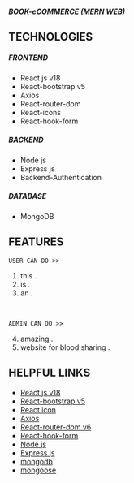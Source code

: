 ##### [BOOK-eCOMMERCE (MERN WEB)](http://localhost:3001/)

## TECHNOLOGIES 
##### FRONTEND 

- React js v18
- React-bootstrap v5
- Axios
- React-router-dom
- React-icons
- React-hook-form


##### BACKEND

- Node js
- Express js
- Backend-Authentication

##### DATABASE

- MongoDB

## FEATURES
`
USER CAN DO >> 
`
</br>
1. this .
2. is .
3. an .
</br>

`
ADMIN CAN DO >> 
`

4. amazing .
5. website for blood sharing .

##  HELPFUL LINKS 

- 	[React js v18](https://reactjs.org/)
- 	[React-bootstrap v5](https://react-bootstrap.github.io/)
-   [React icon](https://react-icons.github.io/react-icons/)
-   [Axios](https://axios-http.com/)
-   [React-router-dom v6](https://reactrouter.com/)
-   [React-hook-form](https://react-hook-form.com/)
-   [Node js](https://nodejs.org/en/)
-   [Express js](https://expressjs.com/)
-   [mongodb](https://www.mongodb.com/)
-   [mongoose](https://mongoosejs.com/)


